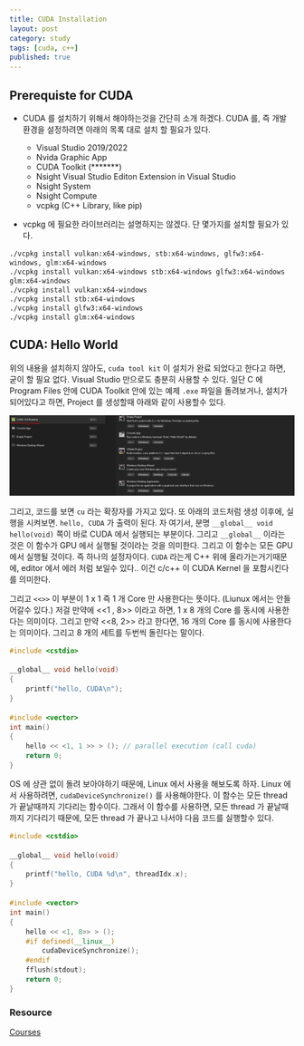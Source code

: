 ```yaml
---
title: CUDA Installation
layout: post
category: study
tags: [cuda, c++]
published: true
---
```


## Prerequiste for CUDA

* CUDA 를 설치하기 위해서 해야하는것을 간단히 소개 하겠다. CUDA 를, 즉 개발 환경을 설정하려면 아래의 목록 대로 설치 할 필요가 있다.
  * Visual Studio 2019/2022
  * Nvida Graphic App
  * CUDA Toolkit (*******)
  * Nsight Visual Studio Editon Extension in Visual Studio
  * Nsight System
  * Nsight Compute 
  * vcpkg (C++ Library, like pip)

* vcpkg 에 필요한 라이브러리는 설명하지는 않겠다. 단 몇가지를 설치할 필요가 있다.

```
./vcpkg install vulkan:x64-windows, stb:x64-windows, glfw3:x64-windows, glm:x64-windows
./vcpkg install vulkan:x64-windows stb:x64-windows glfw3:x64-windows glm:x64-windows
./vcpkg install vulkan:x64-windows
./vcpkg install stb:x64-windows
./vcpkg install glfw3:x64-windows
./vcpkg install glm:x64-windows
```

## CUDA: Hello World

위의 내용을 설치하지 않아도, `cuda tool kit` 이 설치가 완료 되었다고 한다고 하면, 굳이 할 필요 없다. Visual Studio 만으로도 충분히 사용할 수 있다. 일단 C 에 Program Files 안에 CUDA Toolkit 안에 있는 예제 `.exe` 파일을 돌려보거나, 설치가 되어있다고 하면, Project 를  생성할때 아래와 같이 사용할수 있다.

![Profiling](../../../assets/img/photo/02-19-2025/installation.png)

그리고, 코드를 보면 `cu` 라는 확장자를 가지고 있다.  또 아래의 코드처럼 생성 이후에, 실행을 시켜보면. `hello, CUDA` 가 출력이 된다. 자 여기서, 분명 `__global__ void hello(void)` 쪽이 바로 CUDA 에서 실행되는 부분이다. 그리고 `__global__` 이라는 것은 이 함수가 GPU 에서 실행될 것이라는 것을 의미한다. 그리고 이 함수는 모든 GPU 에서 실행될 것이다. 즉 하나의 설정자이다. `CUDA` 라는게 C++ 위에 올라가는거기때문에, editor 에서 에러 처럼 보일수 있다.. 이건 c/c++ 이 CUDA Kernel 을 포함시킨다를 의미한다.

그리고 `<<>>` 이 부분이 1 x 1 즉 1 개 Core 만 사용한다는 뜻이다. (Liunux 에서는 안들어갈수 있다.) 저걸 만약에 <<1 , 8>> 이라고 하면, 1 x 8 개의 Core 를 동시에 사용한다는 의미이다. 그리고 만약 <<8, 2>> 라고 한다면, 16 개의 Core 를 동시에 사용한다는 의미이다. 그리고 8 개의 세트를 두번씩 돌린다는 말이다.

```c++
#include <cstdio>

__global__ void hello(void)
{
    printf("hello, CUDA\n");
}

#include <vector>
int main()
{
    hello << <1, 1 >> > (); // parallel execution (call cuda) 
    return 0;
}
```

OS 에 상관 없이 돌려 보아야하기 때문에, Linux 에서 사용을 해보도록 하자. Linux 에서 사용하려면, `cudaDeviceSynchronize()` 를 사용해야한다. 이 함수는 모든 thread 가 끝날때까지 기다리는 함수이다. 그래서 이 함수를 사용하면, 모든 thread 가 끝날때까지 기다리기 때문에, 모든 thread 가 끝나고 나서야 다음 코드를 실행할수 있다. 

```c++
#include <cstdio>

__global__ void hello(void)
{
    printf("hello, CUDA %d\n", threadIdx.x);
}

#include <vector>
int main()
{
    hello << <1, 8>> > ();
    #if defined(__linux__)
        cudaDeviceSynchronize();
    #endif
    fflush(stdout);
    return 0;
}
```

### Resource
[Courses](https://developer.nvidia.com/educators/existing-courses#1)

